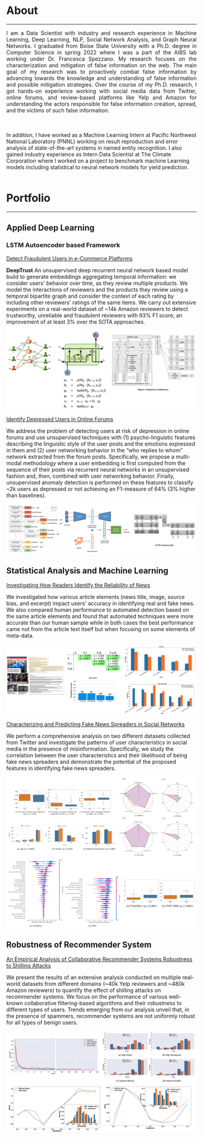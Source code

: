 # About
---
<p align="justify">
I am a Data Scientist with industry and research experience in Machine Learning, Deep Learning, NLP, Social Network Analysis, and Graph Neural Networks. I graduated from Boise State University with a Ph.D. degree in Computer Science in spring 2022 where I was a part of the AIBS lab working under Dr. Francesca Spezzano. My research focuses on the characterization and mitigation of false information on the web. The main goal of my research was to proactively combat false information by advancing towards the knowledge and understanding of false information and possible mitigation strategies. Over the course of my Ph.D. research, I got hands-on experience working with social media data from Twitter, online forums, and review-based platforms like Yelp and Amazon for understanding the actors responsible for false information creation, spread, and the victims of such false information.  

  <br><br>
  In addition, I have worked as a Machine Learning Intern at Pacific Northwest National Laboratory (PNNL) working on result reproduction and error analysis of state-of-the-art systems in named entity recognition. I also gained industry experience as Intern Data Scientist at The Climate Corporation where I worked on a project to benchmark machine Learning models including statistical to neural network models for yield prediction.
  <br><br>
  </p>

# Portfolio
---
## Applied Deep Learning

### LSTM Autoencoder based Framework

[Detect Fraudulent Users in e-Commerce Platforms](/Paper/deeptrust.pdf)

**DeepTrust** An unsupervised deep recurrent neural network based model build to generate embeddings aggregating temporal information: we consider users' behavior over time, as they review multiple products. We model the interactions of reviewers and the products they review using a temporal bipartite graph and consider the context of each rating by including other reviewers' ratings of the same items. We carry out extensive experiments on a real-world dataset of ~14k Amazon reviewers to detect trustworthy, unreliable and fraudulent reviewers with 93% F1 score, an improvement of at least 3% over the SOTA approaches.


<center><img src="images/deeptrust_image.png?raw=true"/></center>

[Identify Depressed Users in Online Forums](https://scholar.google.com/citations?view_op=view_citation&hl=en&user=8lhmF9oAAAAJ&citation_for_view=8lhmF9oAAAAJ:qjMakFHDy7sC)

We address the problem of detecting users at risk of depression in online forums and use unsupervised techniques with (1) psycho-linguistic features describing the linguistic style of the user posts and the emotions expressed in them and (2) user networking behavior in the “who replies to whom” network extracted from the forum posts. Specifically, we propose a multi-modal methodology where a user embedding is first computed from the sequence of their posts via recurrent neural networks in an unsupervised fashion and, then, combined with user networking behavior. Finally, unsupervised anomaly detection is performed on these features to classify ~2k users as depressed or not achieving an F1-measure of 64% (3% higher than baselines).

<center><img src="images/depression_image.png?raw=true"/></center>


## Statistical Analysis and Machine Learning

[Investigating How Readers Identify the Reliability of News ](https://scholar.google.com/citations?view_op=view_citation&hl=en&user=8lhmF9oAAAAJ&citation_for_view=8lhmF9oAAAAJ:zYLM7Y9cAGgC)

We investigated how various article elements (news title, image, source bias, and excerpt) impact users' accuracy in identifying real and fake news. We also compared human performance to automated detection based on the same article elements and found that automated techniques were more accurate than our human sample while in both cases the best performance came not from the article text itself but when focusing on some elements of meta-data.

<center><img src="images/cscw_image.png?raw=true"/></center>

[Characterizing and Predicting Fake News Spreaders in Social Networks](https://scholar.google.com/citations?view_op=view_citation&hl=en&user=8lhmF9oAAAAJ&citation_for_view=8lhmF9oAAAAJ:eQOLeE2rZwMC)

We perform a comprehensive analysis on two different datasets collected from Twitter and investigate the patterns of user characteristics in social media in the presence of misinformation. Specifically, we study the correlation between the user characteristics and their likelihood of being fake news spreaders and demonstrate the potential of the proposed features in identifying fake news spreaders.

<center><img src="images/fake_news_spreader_1.png?raw=true"/></center>
<center><img src="images/fake_news_spreader_2.png?raw=true"/></center>


## Robustness of Recommender System

[An Empirical Analysis of Collaborative Recommender Systems Robustness to Shilling Attacks](https://scholar.google.com/citations?view_op=view_citation&hl=en&user=8lhmF9oAAAAJ&citation_for_view=8lhmF9oAAAAJ:YsMSGLbcyi4C)

We present the results of an extensive analysis conducted on multiple real-world datasets from different domains (~40k Yelp reviewers and ~480k Amazon reviewers) to quantify the effect of shilling attacks on recommender systems. We focus on the performance of various well-known collaborative filtering-based algorithms and their robustness to different types of users. Trends emerging from our analysis unveil that, in the presence of spammers, recommender systems are not uniformly robust for all types of benign users.  

<center><img src="images/shilling_attack_image.png?raw=true"/></center>
